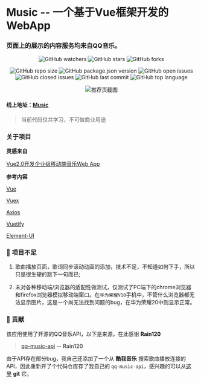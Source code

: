 # Music -- 一个基于Vue框架开发的WebApp
### 页面上的展示的内容服务均来自QQ音乐。
<div align="center">

![GitHub watchers](https://img.shields.io/github/watchers/hjiachuang/Music?style=social) ![GitHub stars](https://img.shields.io/github/stars/hjiachuang/Music?style=social) ![GitHub forks](https://img.shields.io/github/forks/hjiachuang/Music?style=social)

![GitHub repo size](https://img.shields.io/github/repo-size/hjiachuang/Music?style=flat-square) ![GitHub package.json version](https://img.shields.io/github/package-json/v/hjiachuang/Music?style=flat-square) ![GitHub open issues](https://img.shields.io/github/issues/hjiachuang/Music?style=flat-square) ![GitHub closed issues](https://img.shields.io/github/issues-closed/hjiachuang/Music) ![GitHub last commit](https://img.shields.io/github/last-commit/hjiachuang/Music?style=flat-square) ![GitHub top language](https://img.shields.io/github/languages/top/hjiachuang/Music?style=flat-square)

![推荐页截图](https://api.aidioute.cn/resource/music_demo/images/recommend.png)
</div>

#### 线上地址：[Music](http://music.aidioute.cn)
> 当前代码仅共学习，不可做商业用途

### 关于项目

**灵感来自**

[Vue2.0开发企业级移动端音乐Web App](https://coding.imooc.com/class/107.html)

**参考内容**

[Vue](https://cn.vuejs.org/)

[Vuex](https://vuex.vuejs.org/zh/)

[Axios](https://github.com/axios/axios)

[Vuetify](https://vuetifyjs.com/zh-Hans/)

[Element-UI](https://element.eleme.cn/#/zh-CN)

### 📝 项目不足

1. 歌曲播放页面，歌词同步滚动动画的添加，技术不足，不知道如何下手，所以只是很生硬的跳下一句而已;

2. 未对各种移动端/浏览器的适配性做测试，仅测试了PC端下的chrome浏览器和firefox浏览器模拟移动端窗口。在```华为荣耀V10```手机中，不管什么浏览器都无法显示图片，这是一个尚无法找到问题的bug，在华为荣耀20中则显示正常。

### 🤝 贡献
该应用使用了开源的QQ音乐API，以下是来源，在此感谢 **Rain120**

> [qq-music-api](https://github.com/Rain120/qq-music-api)  --  **Rain120**

由于API存在部分bug，我自己还添加了一个从 **酷我音乐** 搜索歌曲播放连接的API，因此重新开了个代码仓库存了我自己的 ```qq-music-api```，感兴趣的可以从[这里](https://github.com/hjiachuang/qq-music-api) **git** 它。
